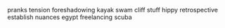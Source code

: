 pranks
tension
foreshadowing
kayak
swam
cliff
stuff
hippy
retrospective
establish
nuances
egypt
freelancing
scuba

